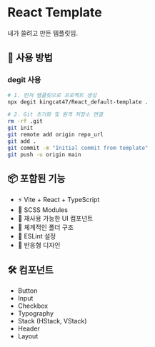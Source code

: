 # React Template

내가 쓸려고 만든 템플릿임.

## 🚀 사용 방법

### degit 사용
```bash
# 1. 먼저 템플릿으로 프로젝트 생성
npx degit kingcat47/React_default-template .

# 2. Git 초기화 및 원격 저장소 연결
rm -rf .git 
git init
git remote add origin repo_url
git add .
git commit -m "Initial commit from template"
git push -u origin main
```

## 📦 포함된 기능

- ⚡ Vite + React + TypeScript
- 🎨 SCSS Modules
- 🧩 재사용 가능한 UI 컴포넌트
- 📁 체계적인 폴더 구조
- 🔧 ESLint 설정
- 📱 반응형 디자인

## 🛠️ 컴포넌트

- Button
- Input
- Checkbox
- Typography
- Stack (HStack, VStack)
- Header
- Layout
